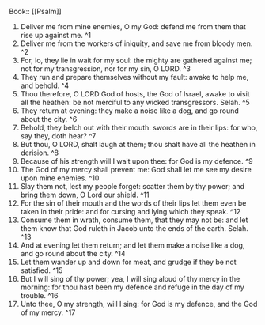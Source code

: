  Book:: [[Psalm]]
 1. Deliver me from mine enemies, O my God: defend me from them that rise up against me. ^1
 2. Deliver me from the workers of iniquity, and save me from bloody men. ^2
 3. For, lo, they lie in wait for my soul: the mighty are gathered against me; not for my transgression, nor for my sin, O LORD. ^3
 4. They run and prepare themselves without my fault: awake to help me, and behold. ^4
 5. Thou therefore, O LORD God of hosts, the God of Israel, awake to visit all the heathen: be not merciful to any wicked transgressors. Selah. ^5
 6. They return at evening: they make a noise like a dog, and go round about the city. ^6
 7. Behold, they belch out with their mouth: swords are in their lips: for who, say they, doth hear? ^7
 8. But thou, O LORD, shalt laugh at them; thou shalt have all the heathen in derision. ^8
 9. Because of his strength will I wait upon thee: for God is my defence. ^9
 10. The God of my mercy shall prevent me: God shall let me see my desire upon mine enemies. ^10
 11. Slay them not, lest my people forget: scatter them by thy power; and bring them down, O Lord our shield. ^11
 12. For the sin of their mouth and the words of their lips let them even be taken in their pride: and for cursing and lying which they speak. ^12
 13. Consume them in wrath, consume them, that they may not be: and let them know that God ruleth in Jacob unto the ends of the earth. Selah. ^13
 14. And at evening let them return; and let them make a noise like a dog, and go round about the city. ^14
 15. Let them wander up and down for meat, and grudge if they be not satisfied. ^15
 16. But I will sing of thy power; yea, I will sing aloud of thy mercy in the morning: for thou hast been my defence and refuge in the day of my trouble. ^16
 17. Unto thee, O my strength, will I sing: for God is my defence, and the God of my mercy. ^17
